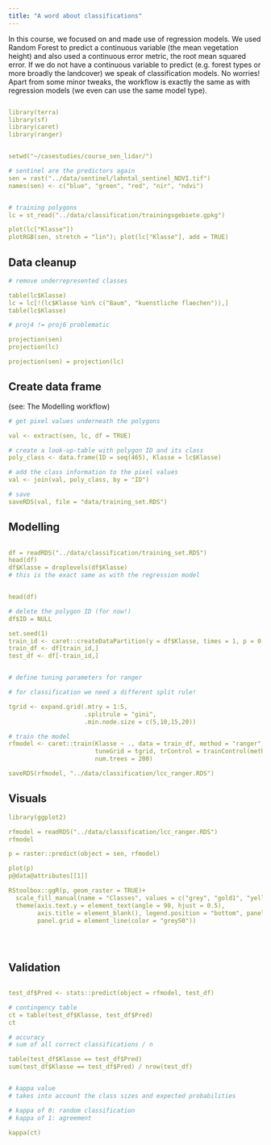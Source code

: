 ```yaml
---
title: "A word about classifications" 
---
```


In this course, we focused on and made use of regression models. We used Random Forest to predict a continuous variable (the mean vegetation height) and also used a continuous error metric, the root mean squared error.
If we do not have a continuous variable to predict (e.g. forest types or more broadly the landcover) we speak of classification models.
No worries! Apart from some minor tweaks, the workflow is exactly the same as with regression models (we even can use the same model type).



```yaml

library(terra)
library(sf)
library(caret)
library(ranger)


setwd("~/casestudies/course_sen_lidar/")

# sentinel are the predictors again
sen = rast("../data/sentinel/lahntal_sentinel_NDVI.tif")
names(sen) <- c("blue", "green", "red", "nir", "ndvi")


# training polygons
lc = st_read("../data/classification/trainingsgebiete.gpkg")

plot(lc["Klasse"])
plotRGB(sen, stretch = "lin"); plot(lc["Klasse"], add = TRUE)
```

## Data cleanup


```yaml
# remove underrepresented classes

table(lc$Klasse)
lc = lc[!(lc$Klasse %in% c("Baum", "kuenstliche flaechen")),]
table(lc$Klasse)

# proj4 != proj6 problematic

projection(sen)
projection(lc)

projection(sen) = projection(lc)
```

## Create data frame

(see: The Modelling workflow)


```yaml
# get pixel values underneath the polygons

val <- extract(sen, lc, df = TRUE)

# create a look-up-table with polygon ID and its class
poly_class <- data.frame(ID = seq(465), Klasse = lc$Klasse)

# add the class information to the pixel values
val <- join(val, poly_class, by = "ID")

# save
saveRDS(val, file = "data/training_set.RDS")
```




## Modelling

```yaml

df = readRDS("../data/classification/training_set.RDS")
head(df)
df$Klasse = droplevels(df$Klasse)
# this is the exact same as with the regression model


head(df)

# delete the polygon ID (for now!)
df$ID = NULL

set.seed(1)
train_id <- caret::createDataPartition(y = df$Klasse, times = 1, p = 0.6, list = FALSE)
train_df <- df[train_id,]
test_df <- df[-train_id,]


# define tuning parameters for ranger

# for classification we need a different split rule!

tgrid <- expand.grid(.mtry = 1:5,
                     .splitrule = "gini",
                     .min.node.size = c(5,10,15,20))

# train the model
rfmodel <- caret::train(Klasse ~ ., data = train_df, method = "ranger",
                        tuneGrid = tgrid, trControl = trainControl(method = "cv"),
                        num.trees = 200)

saveRDS(rfmodel, "../data/classification/lcc_ranger.RDS")
```


## Visuals

```yaml
library(ggplot2)

rfmodel = readRDS("../data/classification/lcc_ranger.RDS")
rfmodel

p = raster::predict(object = sen, rfmodel)

plot(p)
p@data@attributes[[1]]

RStoolbox::ggR(p, geom_raster = TRUE)+
  scale_fill_manual(name = "Classes", values = c("grey", "gold1", "yellow3", "red", "lightgreen", "darkgreen", "blue"))+
  theme(axis.text.y = element_text(angle = 90, hjust = 0.5),
        axis.title = element_blank(), legend.position = "bottom", panel.background = element_blank(),
        panel.grid = element_line(color = "grey50"))
  




```

## Validation

```yaml

test_df$Pred <- stats::predict(object = rfmodel, test_df)

# contingency table
ct = table(test_df$Klasse, test_df$Pred)
ct

# accuracy
# sum of all correct classifications / n

table(test_df$Klasse == test_df$Pred)
sum(test_df$Klasse == test_df$Pred) / nrow(test_df)


# kappa value
# takes into account the class sizes and expected probabilities

# kappa of 0: random classification
# kappa of 1: agreement

kappa(ct)


```











